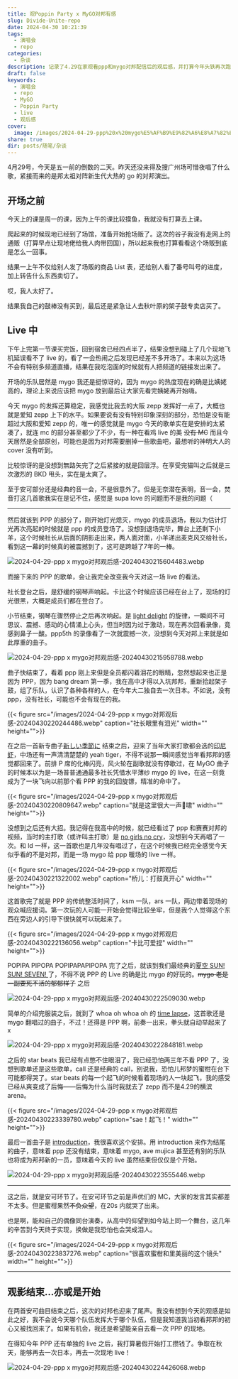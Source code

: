 ```yaml
---
title: 观Poppin Party x MyGO对邦有感
slug: Divide-Unite-repo
date: 2024-04-30 10:21:39
tags:
  - 演唱会
  - repo
categories:
  - 杂谈
description: 记录了4.29在家观看ppp和mygo对邦配信后的观后感，并打算今年头铁再次跑一次现地live
draft: false
keywords:
  - 演唱会
  - repo
  - MyGO
  - Poppin Party
  - live
  - 观后感
cover:
  image: /images/2024-04-29-ppp%20x%20mygo%E5%AF%B9%E9%82%A6%E8%A7%82%E5%90%8E%E6%84%9F-20240430224426068.webp
share: true
dir: posts/随笔/杂谈
---
```


4月29号，今天是五一前的倒数的二天。昨天还没来得及搜广州场可惜夜唱了什么歌，紧接而来的是邦太祖对阵新生代大热的 go 的对邦演出。

## 开场之前

今天上的课是周一的课，因为上午的课比较摸鱼，我就没有打算去上课。

爬起来的时候现地已经到了场馆，准备开始抢场贩了。这次的谷子我没有走网上的通贩（打算早点让现地佬给我人肉带回国），所以起来我也打算看看这个场贩到底是怎么一回事。

结果一上午不仅给别人发了场贩的商品 List 表，还给别人看了番号叫号的进度，加上转告什么东西卖切了。

哎，我人太好了。

结果我自己的鼓棒没有买到，最后还是紧急让人去秋叶原的架子鼓专卖店买了。

## Live 中

下午上完第一节课买完饭，回到宿舍已经四点半了，结果没想到碰上了几个现地飞机延误看不了 live 的，看了一会热闹之后发现已经差不多开场了。本来以为这场不会有特别多频道直播，结果在我吃泡面的时候就有人把频道的链接发出来了。

开场的乐队居然是 mygo 我还是挺惊讶的，因为 mygo 的热度现在的确是比姨姥高的，理论上来说应该把 mygo 放到最后让大家先看完姨姥再开始嗨。

今天 mygo 的发挥还算稳定，我感觉比我去的大阪 zepp 发挥好一点了，大概也就是爱知 zepp 上下的水平。如果要说有没有特别印象深刻的部分，恐怕是没有能超过大阪和爱知 zepp 的，唯一的感觉就是 mygo 今天的歌单实在是安排的太紧凑了，就连 mc 的部分甚至都少了不少，有一种在看鸡 live 的美 ~~没有 MC~~ 而且今天居然是全部原创，可能也是因为对邦需要删掉一些歌曲吧，最想听的神明大人的 cover 没有听到。

比较惊讶的是没想到無路矢完了之后紧接的就是回层浮。在享受完猫叫之后就是三次激烈的 BKD 甩头，实在是太爽了。

至于安可部分还是经典的音一会，不是很意外了。但是无奈潜在表明，音一会，焚音打这几首歌我实在是记不住，感觉是 supa love 的问题而不是我的问题（

---

然后就该到 PPP 的部分了，刚开始灯光熄灭，mygo 的成员退场，我以为估计灯光再次亮起的时候就是 ppp 的成员登场了。没想到退场完毕，舞台上还剩下小羊，这个时候社长从后面的阴影走出来，两人面对面，小羊递出麦克风交给社长，看到这一幕的时候真的被震撼到了，这可是跨越了7年的一棒。

![2024-04-29-ppp x mygo对邦观后感-20240430215604483.webp](/images/2024-04-29-ppp%20x%20mygo%E5%AF%B9%E9%82%A6%E8%A7%82%E5%90%8E%E6%84%9F-20240430215604483.webp)

而接下来的 PPP 的歌单，会让我完全改变我今天对这一场 live 的看法。

社长登台之后，是舒缓的钢琴声响起。卡比这个时候应该已经在台上了，现场的灯光很黑，大概是成员们都在登台了。

小节结束，钢琴在骤然停止之后再次响起。是 [light delight](https://music.apple.com/cn/album/light-delight/1644929492?i=1644929496) 的旋律，一瞬间不可思议、震撼、感动的心情涌上心头，但当时因为过于激动，现在再次回看录像，竟感到鼻子一酸。ppp5th 的录像看了一次就震撼一次，没想到今天对邦上来就是如此厚重的曲子。

![2024-04-29-ppp x mygo对邦观后感-20240430215958788.webp](/images/2024-04-29-ppp%20x%20mygo%E5%AF%B9%E9%82%A6%E8%A7%82%E5%90%8E%E6%84%9F-20240430215958788.webp)

曲子快结束了，看着 ppp 刚上来但是全员都闪着泪花的眼睛，忽然想起来也正是因为 PPP，因为 bang dream 第一季，我在高中才得以入坑邦邦，重新拾起架子鼓，组了乐队，认识了各种各样的人，在今年大二独自去一次日本。不如说，没有 ppp，没有社长，可能也不会有现在的我。

{{< figure src="/images/2024-04-29-ppp x mygo对邦观后感-20240430220244486.webp" caption="社长眼里有泪光" width="" height="">}}

在之后一首新专曲子[新しい季節に](https://music.apple.com/cn/album/%E6%96%B0%E3%81%97%E3%81%84%E5%AD%A3%E7%AF%80%E3%81%AB/1721311602?i=1721311603) 结束之后，迎来了当年大家打歌都会选的[印尼虾](https://music.apple.com/cn/album/%E3%82%A4%E3%83%8B%E3%82%B7%E3%83%A3%E3%83%AB/1645055430?i=1645055432)，中场还有一声清清楚楚的 yeah tiger，不得不说那一瞬间感觉当年看邦邦的感觉都回来了。前排 P 席的化棒闪亮，风火轮在副歌就没有停歇过，在 MyGO 曲子的时候本以为是一场普普通通最多社长凭借水平薄纱 mygo 的 live，在这一刻竟成为了一块飞向以前那个看 PPP 的我的回旋镖，精准的命中了。

{{< figure src="/images/2024-04-29-ppp x mygo对邦观后感-20240430220809647.webp" caption="就是这里很大一声🐯啸" width="" height="">}}

没想到之后还有大招。我记得在我高中的时候，就已经看过了 ppp 和赛赛对邦的视频，当时的主打歌（或许叫主打歌）是 [no girls no cry](https://music.apple.com/cn/album/no-girl-no-cry-poppinparty-ver/1644926702?i=1644926703)，没想到今天再唱了一次。和 ld 一样，这一首歌也是几年没有唱过了，在这个时候我已经完全感觉今天似乎看的不是对邦，而是一场 mygo 给 ppp 暖场的 live 一样。

{{< figure src="/images/2024-04-29-ppp x mygo对邦观后感-20240430221322002.webp" caption="桥儿：打鼓真开心" width="" height="">}}

这首歌完了就是 PPP 的传统整活时间了，ksm 一队，ars 一队，两边带着现场的观众喊应援词。第一次玩的人可能一开始会觉得比较坐牢，但是我个人觉得这个东西在旁边人的引导下很快就可以玩起来了。

{{< figure src="/images/2024-04-29-ppp x mygo对邦观后感-20240430222136056.webp" caption="卡比可爱捏" width="" height="">}}

POPIPA PIPOPA POPIPAPAPIPOPA 完了之后，就该到我们最经典的[夏空 SUN! SUN! SEVEN! ](https://music.apple.com/cn/album/%E5%A4%8F%E7%A9%BA-sun-sun-seven/1645336289?i=1645336292) 了，不得不说 PPP 的 Live 的确是比 mygo 的好玩的。~~mygo 老是一副要死不活的郁郁样子~~ 之后

![2024-04-29-ppp x mygo对邦观后感-20240430222509030.webp](/images/2024-04-29-ppp%20x%20mygo%E5%AF%B9%E9%82%A6%E8%A7%82%E5%90%8E%E6%84%9F-20240430222509030.webp)

简单的介绍完服装之后，就到了 whoa oh whoa oh 的 [time lapse](https://music.apple.com/cn/album/time-lapse/1644934340?i=1644934341)，这首歌还是 mygo 翻唱过的曲子，不过！还得是 PPP 啊，前奏一出来，拳头就自动举起来了 x

![2024-04-29-ppp x mygo对邦观后感-20240430222848181.webp](/images/2024-04-29-ppp%20x%20mygo%E5%AF%B9%E9%82%A6%E8%A7%82%E5%90%8E%E6%84%9F-20240430222848181.webp)

之后的 star beats 我已经有点憋不住眼泪了，我已经恐怕两三年不看 PPP 了，没想到歌单还是这些歌单，call 还是经典的 call，别说我，恐怕儿邦梦的蜜柑在台下可能都得哭了。star beats 的每一个起飞的时候看着现场的人一块起飞，我的感受已经从爽变成了后悔——后悔为什么当时我就去了 zepp 而不是4.29的横滨 arena。

{{< figure src="/images/2024-04-29-ppp x mygo对邦观后感-20240430223339780.webp" caption="sae！起飞！" width="" height="">}}

最后一首曲子是 [introduction](https://music.apple.com/cn/album/%E3%82%A4%E3%83%B3%E3%83%88%E3%83%AD%E3%83%80%E3%82%AF%E3%82%B7%E3%83%A7%E3%83%B3/1644885085?i=1644885086)，我很喜欢这个安排。用 introduction 来作为结尾的曲子，意味着 ppp 还没有结束，意味着 mygo, ave mujica 甚至还有别的乐队也将成为邦邦新的一员，意味着今天的 live 虽然结束但仅仅是个开始。

![2024-04-29-ppp x mygo对邦观后感-20240430223555446.webp](/images/2024-04-29-ppp%20x%20mygo%E5%AF%B9%E9%82%A6%E8%A7%82%E5%90%8E%E6%84%9F-20240430223555446.webp)

---

这之后，就是安可环节了。在安可环节之前是声优们的 MC，大家的发言其实都差不太多。但是蜜柑果然~~不负众望~~，在20s 内就哭了出来。

也是啊，能和自己的偶像同台演奏，从高中的仰望到如今站上同一个舞台，这几年的辛苦到今天终于实现，换做是我恐怕也会哭成泪人。

{{< figure src="/images/2024-04-29-ppp x mygo对邦观后感-20240430223837276.webp" caption="很喜欢蜜柑和里美丽的这个镜头" width="" height="">}}

---

## 观影结束…亦或是开始

在两首安可曲目结束之后，这次的对邦也迎来了尾声。我没有想到今天的观感是如此之好，我不会说今天哪个队伍发挥大于哪个队伍，但是我知道我当初看邦邦的初心又被找回来了。如果有机会，我还是希望能亲自去看一次 PPP 的现地。

在得知今年 PPP 还有单独的 live 之后，我打算暑假开始打工攒钱了。争取在秋天，能够再去一次日本，再去一次现地 live！

![2024-04-29-ppp x mygo对邦观后感-20240430224426068.webp](/images/2024-04-29-ppp%20x%20mygo%E5%AF%B9%E9%82%A6%E8%A7%82%E5%90%8E%E6%84%9F-20240430224426068.webp)